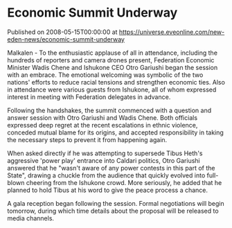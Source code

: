 # Economic Summit Underway
Published on 2008-05-15T00:00:00 at https://universe.eveonline.com/new-eden-news/economic-summit-underway

Malkalen - To the enthusiastic applause of all in attendance, including the hundreds of reporters and camera drones present, Federation Economic Minister Wadis Chene and Ishukone CEO Otro Gariushi began the session with an embrace. The emotional welcoming was symbolic of the two nations' efforts to reduce racial tensions and strengthen economic ties. Also in attendance were various guests from Ishukone, all of whom expressed interest in meeting with Federation delegates in advance. 

Following the handshakes, the summit commenced with a question and answer session with Otro Gariushi and Wadis Chene. Both officials expressed deep regret at the recent escalations in ethnic violence, conceded mutual blame for its origins, and accepted responsibility in taking the necessary steps to prevent it from happening again. 

When asked directly if he was attempting to supersede Tibus Heth's aggressive 'power play' entrance into Caldari politics, Otro Gariushi answered that he "wasn't aware of any power contests in this part of the State", drawing a chuckle from the audience that quickly evolved into full-blown cheering from the Ishukone crowd. More seriously, he added that he planned to hold Tibus at his word to give the peace process a chance. 

A gala reception began following the session. Formal negotiations will begin tomorrow, during which time details about the proposal will be released to media channels.
